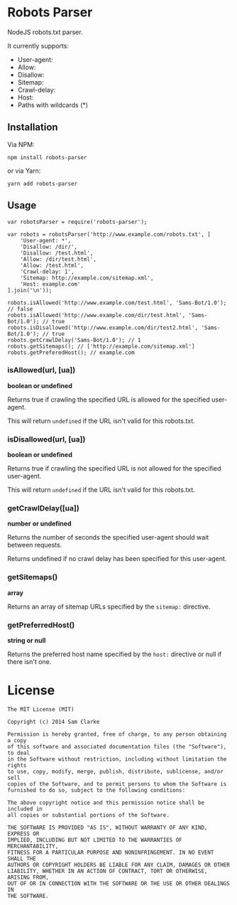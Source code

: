 # Robots Parser

NodeJS robots.txt parser.

It currently supports:

  * User-agent:
  * Allow:
  * Disallow:
  * Sitemap:
  * Crawl-delay:
  * Host:
  * Paths with wildcards (*)

## Installation

Via NPM:

    npm install robots-parser

or via Yarn:

    yarn add robots-parser

## Usage

	var robotsParser = require('robots-parser');

	var robots = robotsParser('http://www.example.com/robots.txt', [
		'User-agent: *',
		'Disallow: /dir/',
		'Disallow: /test.html',
		'Allow: /dir/test.html',
		'Allow: /test.html',
		'Crawl-delay: 1',
		'Sitemap: http://example.com/sitemap.xml',
		'Host: example.com'
	].join('\n'));

	robots.isAllowed('http://www.example.com/test.html', 'Sams-Bot/1.0'); // false
	robots.isAllowed('http://www.example.com/dir/test.html', 'Sams-Bot/1.0'); // true
	robots.isDisallowed('http://www.example.com/dir/test2.html', 'Sams-Bot/1.0'); // true
	robots.getCrawlDelay('Sams-Bot/1.0'); // 1
	robots.getSitemaps(); // ['http://example.com/sitemap.xml']
	robots.getPreferedHost(); // example.com


### isAllowed(url, [ua])
**boolean or undefined**

Returns true if crawling the specified URL is allowed for the specified user-agent.

This will return `undefined` if the URL isn't valid for this robots.txt.


### isDisallowed(url, [ua])
**boolean or undefined**

Returns true if crawling the specified URL is not allowed for the specified user-agent.

This will return `undefined` if the URL isn't valid for this robots.txt.


### getCrawlDelay([ua])
**number or undefined**

Returns the number of seconds the specified user-agent should wait between requests.

Returns undefined if no crawl delay has been specified for this user-agent.


### getSitemaps()
**array**

Returns an array of sitemap URLs specified by the `sitemap:` directive.


### getPreferredHost()
**string or null**

Returns the preferred host name specified by the `host:` directive or null if there isn't one.


# License

	The MIT License (MIT)

	Copyright (c) 2014 Sam Clarke

	Permission is hereby granted, free of charge, to any person obtaining a copy
	of this software and associated documentation files (the "Software"), to deal
	in the Software without restriction, including without limitation the rights
	to use, copy, modify, merge, publish, distribute, sublicense, and/or sell
	copies of the Software, and to permit persons to whom the Software is
	furnished to do so, subject to the following conditions:

	The above copyright notice and this permission notice shall be included in
	all copies or substantial portions of the Software.

	THE SOFTWARE IS PROVIDED "AS IS", WITHOUT WARRANTY OF ANY KIND, EXPRESS OR
	IMPLIED, INCLUDING BUT NOT LIMITED TO THE WARRANTIES OF MERCHANTABILITY,
	FITNESS FOR A PARTICULAR PURPOSE AND NONINFRINGEMENT. IN NO EVENT SHALL THE
	AUTHORS OR COPYRIGHT HOLDERS BE LIABLE FOR ANY CLAIM, DAMAGES OR OTHER
	LIABILITY, WHETHER IN AN ACTION OF CONTRACT, TORT OR OTHERWISE, ARISING FROM,
	OUT OF OR IN CONNECTION WITH THE SOFTWARE OR THE USE OR OTHER DEALINGS IN
	THE SOFTWARE.

